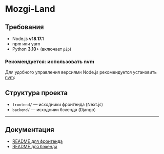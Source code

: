 # Mozgi-Land

## Требования

- Node.js **v18.17.1**
- npm или yarn
- Python **3.10+** (включает `pip`)

### Рекомендуется: использовать nvm

Для удобного управления версиями Node.js рекомендуется установить [nvm](https://github.com/nvm-sh/nvm):

## Структура проекта

- `frontend/` — исходники фронтенда (Next.js)
- `backend/` — исходники бэкенда (Django)

---

## Документация

- [README для фронтенда](./frontend/README.md)
- [README для бэкенда](./backend/README.md)